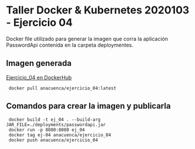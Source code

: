 # Taller Docker & Kubernetes 2020103 - Ejercicio 04
Docker file utilizado para generar la imagen que corra la aplicación PasswordApi contenida en la carpeta deploymentes.

## Imagen generada

[Ejercicio_04 en DockerHub](https://hub.docker.com/repository/docker/anacuenca/ejercicio_04/tags?page=1&ordering=last_updated)

```
 docker pull anacuenca/ejercicio_04:latest 
```

## Comandos para crear la imagen y publicarla

```
 docker build -t ej_04 . --build-arg JAR_FILE=./deployments/passwordapi.jar
 docker run -p 8080:8080 ej_04
 docker tag ej-04 anacuenca/ejercicio_04
 docker push anacuenca/ejercicio_04

```
